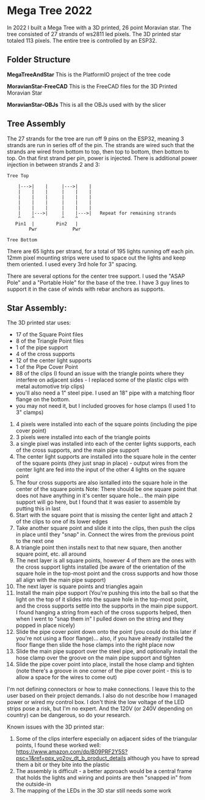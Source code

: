 # Mega Tree 2022

In 2022 I built a Mega Tree with a 3D printed, 26 point Moravian star. The tree consisted of 27 strands of ws2811 led pixels. The 3D printed star totaled 113 pixels. The entire tree is controlled by an ESP32.

## Folder Structure

**MegaTreeAndStar**  This is the PlatformIO project of the tree code

**MoravianStar-FreeCAD**  This is the FreeCAD files for the 3D Printed Moravian Star

**MoravianStar-OBJs**  This is all the OBJs used with by the slicer

## Tree Assembly
The 27 strands for the tree are run off 9 pins on the ESP32, meaning 3 strands are run in series off of the pin. The strands are wired such that the strands are wired from bottom to top, then top to bottom, then bottom to top. On that first strand per pin, power is injected. There is additional power injection in between strands 2 and 3:

    Tree Top

        |--->|    |     |--->|    |
        |    |    |     |    |    |
        |    |    |     |    |    |
        |    |    |     |    |    |
        |    |    |     |    |    |
        |    |--->|     |    |--->|   Repeat for remaining strands
        ^    ^          ^    ^ 
       Pin1  |        Pin2   |
            Pwr             Pwr

    Tree Bottom

There are 65 lights per strand, for a total of 195 lights running off each pin. 12mm pixel mounting strips were used to space out the lights and keep them oriented.  I used every 3rd hole for 3" spacing.

There are several options for the center tree support.  I used the "ASAP Pole" and a "Portable Hole" for the base of the tree.  I have 3 guy lines to support it in the case of winds with rebar anchors as supports.

## Star Assembly:

The 3D printed star uses:
 - 17 of the Square Point files
 - 8 of the Triangle Point files
 - 1 of the pipe support
 - 4 of the cross supports
 - 12 of the center light supports
 - 1 of the Pipe Cover Point
 - 88 of the clips (I found an issue with the triangle points where they interfere on adjacent sides - I replaced some of the plastic clips with metal automotive trip clips)
 - you'll also need a 1" steel pipe.  I used an 18" pipe with a matching floor flange on the bottom.
 - you may not need it, but I included grooves for hose clamps (I used 1 to 3" clamps)

1) 4 pixels were installed into each of the square points (including the pipe cover point)
2) 3 pixels were installed into each of the triangle points
3) a single pixel was installed into each of the center lights supports, each of the cross supports, and the main pipe support
4) The center light supports are installed into the square hole in the center of the square points (they just snap in place) - output wires from the center light are fed into the input of the other 4 lights on the square point
5) The four cross supports are also isntalled into the square hole in the center of the square points
Note:  There should be one square point that does not have anything in it's center square hole... the main pipe support will go here, but I found that it was easier to assemble by putting this in last
6) Start with the square point that is missing the center light and attach 2 of the clips to one of its lower edges
7) Take another square point and slide it into the clips, then push the clips in place until they "snap" in.  Connect the wires from the previous point to the next one
8) A triangle point then installs next to that new square, then another square point, etc. all around
9) The next layer is all square points, however 4 of them are the ones with the cross support lights installed (be aware of the orientation of the square hole in the top-most point and the cross supports and how those all align with the main pipe support)
10) The next layer is square points and triangles again
11) Install the main pipe support (You're pushing this into the ball so that the light on the top of it slides into the square hole in the top-most point, and the cross supports settle into the supports in the main pipe support.  I found hanging a string from each of the cross supports helped, then when I went to "snap them in" I pulled down on the string and they popped in place nicely)
12) Slide the pipe cover point down onto the point (you could do this later if you're not using a floor flange)... also, if you have already installed the floor flange then slide the hose clamps into the right place now
13) Slide the main pipe support over the steel pipe, and optionally install the hose clamp over the groove on the main pipe support and tighten
14) Slide the pipe cover point into place, install the hose clamp and tighten (note there's a groove in one corner of the pipe cover point - this is to allow a space for the wires to come out)

I'm not defining connectors or how to make connections.  I leave this to the user based on their project demands.  I also do not describe how I managed power or wired my control box.  I don't think the low voltage of the LED strips pose a risk, but I'm no expert.  And the 120V (or 240V depending on country) can be dangerous, so do your research. 


Known issues with the 3D printed star:
1) Some of the clips interfere especially on adjacent sides of the triangular points, I found these worked well:  https://www.amazon.com/dp/B09PRF2Y5S?psc=1&ref=ppx_yo2ov_dt_b_product_details although you have to spread them a bit or they bite into the plastic
2) The assembly is difficult - a better approach would be a central frame that holds the lights and wiring and points are then "snapped in" from the outside-in
3) The mapping of the LEDs in the 3D star still needs some work


